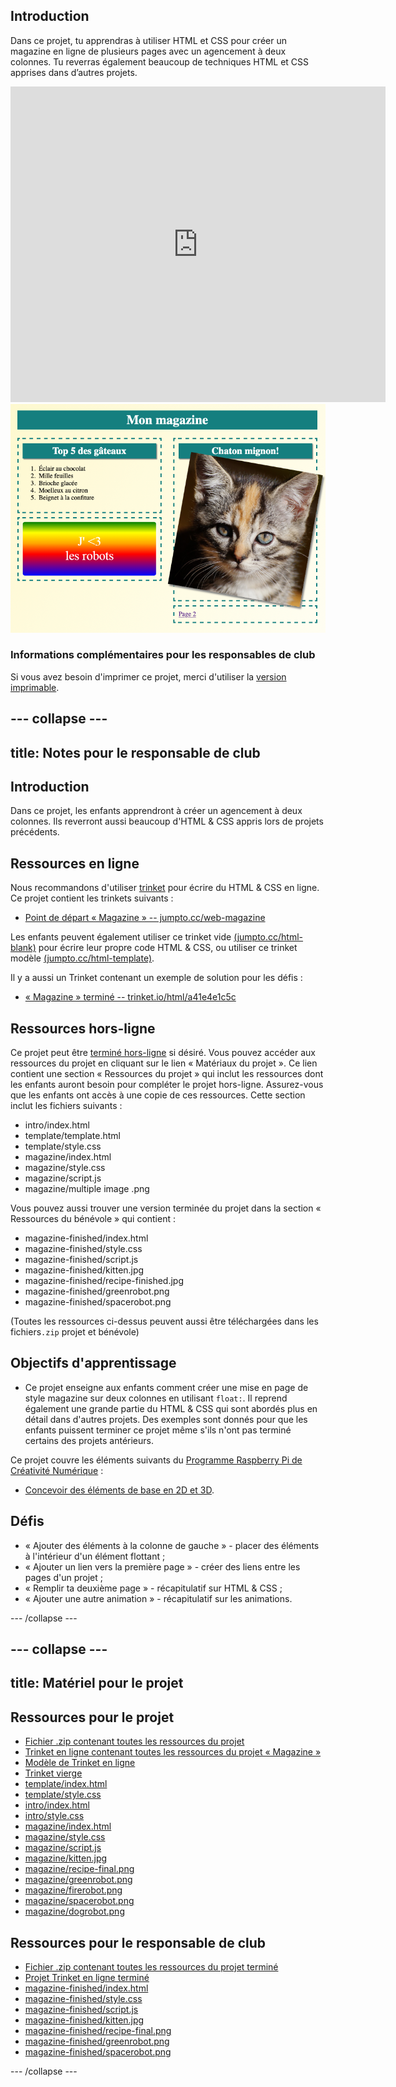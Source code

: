## Introduction

Dans ce projet, tu apprendras à utiliser HTML et CSS pour créer un magazine en ligne de plusieurs pages avec un agencement à deux colonnes. Tu reverras également beaucoup de techniques HTML et CSS apprises dans d’autres projets.

<div class="trinket">
  <iframe src="https://trinket.io/embed/html/a41e4e1c5c?outputOnly=true&start=result" width="600" height="505" frameborder="0" marginwidth="0" marginheight="0" allowfullscreen>
  </iframe>
  <img src="images/magazine-final.png">
</div>

### Informations complémentaires pour les responsables de club

Si vous avez besoin d'imprimer ce projet, merci d'utiliser la [version imprimable](https://projects.raspberrypi.org/en/projects/magazine/print).

## \--- collapse \---

## title: Notes pour le responsable de club

## Introduction

Dans ce projet, les enfants apprendront à créer un agencement à deux colonnes. Ils reverront aussi beaucoup d'HTML & CSS appris lors de projets précédents.

## Ressources en ligne

Nous recommandons d'utiliser [trinket](https://trinket.io/) pour écrire du HTML & CSS en ligne. Ce projet contient les trinkets suivants :

* [Point de départ « Magazine » -- jumpto.cc/web-magazine](http://jumpto.cc/web-magazine)

Les enfants peuvent également utiliser ce trinket vide [(jumpto.cc/html-blank)](http://jumpto.cc/html-blank) pour écrire leur propre code HTML & CSS, ou utiliser ce trinket modèle [(jumpto.cc/html-template)](http://jumpto.cc/html-template).

Il y a aussi un Trinket contenant un exemple de solution pour les défis :

* [« Magazine » terminé -- trinket.io/html/a41e4e1c5c](https://trinket.io/html/a41e4e1c5c)

## Ressources hors-ligne

Ce projet peut être [terminé hors-ligne](https://www.codeclubprojects.org/en-GB/resources/webdev-working-offline/) si désiré. Vous pouvez accéder aux ressources du projet en cliquant sur le lien « Matériaux du projet ». Ce lien contient une section « Ressources du projet » qui inclut les ressources dont les enfants auront besoin pour compléter le projet hors-ligne. Assurez-vous que les enfants ont accès à une copie de ces ressources. Cette section inclut les fichiers suivants :

* intro/index.html
* template/template.html
* template/style.css
* magazine/index.html
* magazine/style.css
* magazine/script.js
* magazine/multiple image .png

Vous pouvez aussi trouver une version terminée du projet dans la section « Ressources du bénévole » qui contient :

* magazine-finished/index.html
* magazine-finished/style.css
* magazine-finished/script.js
* magazine-finished/kitten.jpg
* magazine-finished/recipe-finished.jpg
* magazine-finished/greenrobot.png
* magazine-finished/spacerobot.png

(Toutes les ressources ci-dessus peuvent aussi être téléchargées dans les fichiers`.zip` projet et bénévole)

## Objectifs d'apprentissage

* Ce projet enseigne aux enfants comment créer une mise en page de style magazine sur deux colonnes en utilisant `float:`. Il reprend également une grande partie du HTML & CSS qui sont abordés plus en détail dans d'autres projets. Des exemples sont donnés pour que les enfants puissent terminer ce projet même s'ils n'ont pas terminé certains des projets antérieurs. 

Ce projet couvre les éléments suivants du [Programme Raspberry Pi de Créativité Numérique](http://rpf.io/curriculum) :

* [Concevoir des éléments de base en 2D et 3D](https://www.raspberrypi.org/curriculum/design/creator).

## Défis

* « Ajouter des éléments à la colonne de gauche » - placer des éléments à l'intérieur d'un élément flottant ;
* « Ajouter un lien vers la première page » - créer des liens entre les pages d'un projet ;
* « Remplir ta deuxième page » - récapitulatif sur HTML & CSS ;
* « Ajouter une autre animation » - récapitulatif sur les animations.

\--- /collapse \---

## \--- collapse \---

## title: Matériel pour le projet

## Ressources pour le projet

* [Fichier .zip contenant toutes les ressources du projet](https://rpf.io/p/en/magazine-go)
* [Trinket en ligne contenant toutes les ressources du projet « Magazine »](http://jumpto.cc/web-magazine)
* [Modèle de Trinket en ligne](http://jumpto.cc/trinket-template)
* [Trinket vierge](http://jumpto.cc/trinket-blank)
* [template/index.html](resources/template-index.html)
* [template/style.css](resources/template-style.css)
* [intro/index.html](resources/intro-index.html)
* [intro/style.css](resources/intro-style.css)
* [magazine/index.html](resources/magazine-index.html)
* [magazine/style.css](resources/magazine-style.css)
* [magazine/script.js](resources/magazine-script.js)
* [magazine/kitten.jpg](resources/magazine-kitten.jpg)
* [magazine/recipe-final.png](resources/magazine-recipe-final.png)
* [magazine/greenrobot.png](resources/magazine-greenrobot.png)
* [magazine/firerobot.png](resources/magazine-firerobot.png)
* [magazine/spacerobot.png](resources/magazine-spacerobot.png)
* [magazine/dogrobot.png](resources/magazine-dogrobot.png)

## Ressources pour le responsable de club

* [Fichier .zip contenant toutes les ressources du projet terminé](https://rpf.io/p/en/magazine-go)
* [Projet Trinket en ligne terminé](https://trinket.io/html/a41e4e1c5c)
* [magazine-finished/index.html](resources/magazine-finished-index.html)
* [magazine-finished/style.css](resources/magazine-finished-style.css)
* [magazine-finished/script.js](resources/magazine-finished-script.js)
* [magazine-finished/kitten.jpg](resources/magazine-finished-kitten.jpg)
* [magazine-finished/recipe-final.png](resources/magazine-finished-recipe-final.png)
* [magazine-finished/greenrobot.png](resources/magazine-finished-greenrobot.png)
* [magazine-finished/spacerobot.png](resources/magazine-finished-spacerobot.png)

\--- /collapse \---